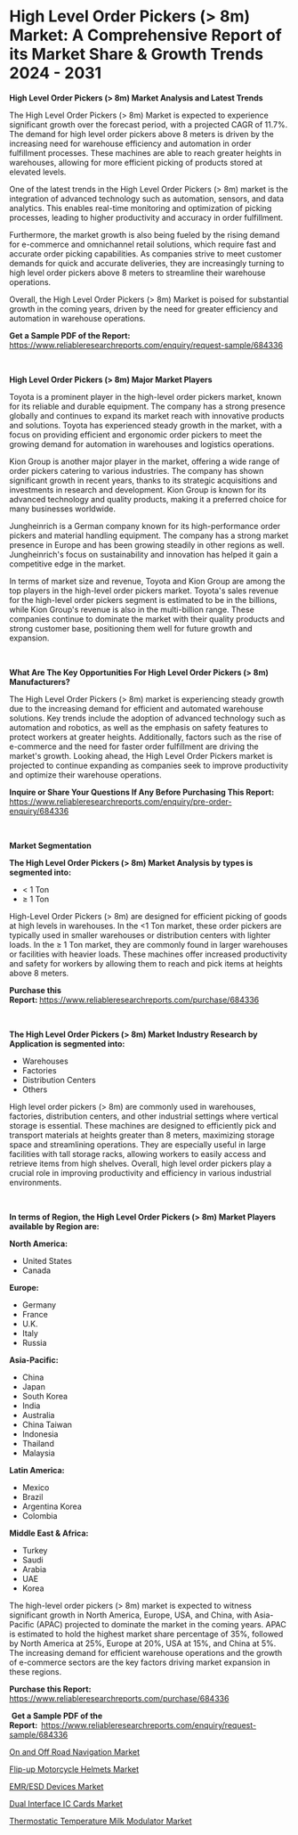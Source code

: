 <p><h1>High Level Order Pickers (> 8m) Market: A Comprehensive Report of its Market Share & Growth Trends 2024 - 2031</h1></p><p><strong>High Level Order Pickers (> 8m) Market Analysis and Latest Trends</strong></p>
<p><p>The High Level Order Pickers (> 8m) Market is expected to experience significant growth over the forecast period, with a projected CAGR of 11.7%. The demand for high level order pickers above 8 meters is driven by the increasing need for warehouse efficiency and automation in order fulfillment processes. These machines are able to reach greater heights in warehouses, allowing for more efficient picking of products stored at elevated levels.</p><p>One of the latest trends in the High Level Order Pickers (> 8m) market is the integration of advanced technology such as automation, sensors, and data analytics. This enables real-time monitoring and optimization of picking processes, leading to higher productivity and accuracy in order fulfillment.</p><p>Furthermore, the market growth is also being fueled by the rising demand for e-commerce and omnichannel retail solutions, which require fast and accurate order picking capabilities. As companies strive to meet customer demands for quick and accurate deliveries, they are increasingly turning to high level order pickers above 8 meters to streamline their warehouse operations.</p><p>Overall, the High Level Order Pickers (> 8m) Market is poised for substantial growth in the coming years, driven by the need for greater efficiency and automation in warehouse operations.</p></p>
<p><strong>Get a Sample PDF of the Report:&nbsp;</strong> <a href="https://www.reliableresearchreports.com/enquiry/request-sample/684336">https://www.reliableresearchreports.com/enquiry/request-sample/684336</a></p>
<p>&nbsp;</p>
<p><strong>High Level Order Pickers (> 8m) Major Market Players</strong></p>
<p><p>Toyota is a prominent player in the high-level order pickers market, known for its reliable and durable equipment. The company has a strong presence globally and continues to expand its market reach with innovative products and solutions. Toyota has experienced steady growth in the market, with a focus on providing efficient and ergonomic order pickers to meet the growing demand for automation in warehouses and logistics operations.</p><p>Kion Group is another major player in the market, offering a wide range of order pickers catering to various industries. The company has shown significant growth in recent years, thanks to its strategic acquisitions and investments in research and development. Kion Group is known for its advanced technology and quality products, making it a preferred choice for many businesses worldwide.</p><p>Jungheinrich is a German company known for its high-performance order pickers and material handling equipment. The company has a strong market presence in Europe and has been growing steadily in other regions as well. Jungheinrich's focus on sustainability and innovation has helped it gain a competitive edge in the market.</p><p>In terms of market size and revenue, Toyota and Kion Group are among the top players in the high-level order pickers market. Toyota's sales revenue for the high-level order pickers segment is estimated to be in the billions, while Kion Group's revenue is also in the multi-billion range. These companies continue to dominate the market with their quality products and strong customer base, positioning them well for future growth and expansion.</p></p>
<p>&nbsp;</p>
<p><strong>What Are The Key Opportunities For High Level Order Pickers (> 8m) Manufacturers?</strong></p>
<p><p>The High Level Order Pickers (> 8m) market is experiencing steady growth due to the increasing demand for efficient and automated warehouse solutions. Key trends include the adoption of advanced technology such as automation and robotics, as well as the emphasis on safety features to protect workers at greater heights. Additionally, factors such as the rise of e-commerce and the need for faster order fulfillment are driving the market's growth. Looking ahead, the High Level Order Pickers market is projected to continue expanding as companies seek to improve productivity and optimize their warehouse operations.</p></p>
<p><strong>Inquire or Share Your Questions If Any Before Purchasing This Report:</strong> <a href="https://www.reliableresearchreports.com/enquiry/pre-order-enquiry/684336">https://www.reliableresearchreports.com/enquiry/pre-order-enquiry/684336</a></p>
<p>&nbsp;</p>
<p><strong>Market Segmentation</strong></p>
<p><strong>The High Level Order Pickers (> 8m) Market Analysis by types is segmented into:</strong></p>
<p><ul><li>< 1 Ton</li><li>≥ 1 Ton</li></ul></p>
<p><p>High-Level Order Pickers (> 8m) are designed for efficient picking of goods at high levels in warehouses. In the <1 Ton market, these order pickers are typically used in smaller warehouses or distribution centers with lighter loads. In the ≥ 1 Ton market, they are commonly found in larger warehouses or facilities with heavier loads. These machines offer increased productivity and safety for workers by allowing them to reach and pick items at heights above 8 meters.</p></p>
<p><strong>Purchase this Report:&nbsp;</strong><a href="https://www.reliableresearchreports.com/purchase/684336">https://www.reliableresearchreports.com/purchase/684336</a></p>
<p>&nbsp;</p>
<p><strong>The High Level Order Pickers (> 8m) Market Industry Research by Application is segmented into:</strong></p>
<p><ul><li>Warehouses</li><li>Factories</li><li>Distribution Centers</li><li>Others</li></ul></p>
<p><p>High level order pickers (> 8m) are commonly used in warehouses, factories, distribution centers, and other industrial settings where vertical storage is essential. These machines are designed to efficiently pick and transport materials at heights greater than 8 meters, maximizing storage space and streamlining operations. They are especially useful in large facilities with tall storage racks, allowing workers to easily access and retrieve items from high shelves. Overall, high level order pickers play a crucial role in improving productivity and efficiency in various industrial environments.</p></p>
<p>&nbsp;</p>
<p><strong>In terms of Region, the High Level Order Pickers (> 8m) Market Players available by Region are:</strong></p>
<p>
    <p> <strong> North America: </strong>
        <ul>
            <li>United States</li>
            <li>Canada</li>
        </ul>
        </p> 
    <p> <strong> Europe: </strong>
        <ul>
            <li>Germany</li>
            <li>France</li>
            <li>U.K.</li>
            <li>Italy</li>
            <li>Russia</li>
        </ul>
        </p> 
    <p> <strong> Asia-Pacific: </strong>
        <ul>
            <li>China</li>
            <li>Japan</li>
            <li>South Korea</li>
            <li>India</li>
            <li>Australia</li>
            <li>China Taiwan</li>
            <li>Indonesia</li>
            <li>Thailand</li>
            <li>Malaysia</li>
        </ul>
        </p> 
    <p> <strong> Latin America: </strong>
        <ul>
            <li>Mexico</li>
            <li>Brazil</li>
            <li>Argentina Korea</li>
            <li>Colombia</li>
        </ul>
        </p> 
    <p> <strong> Middle East & Africa: </strong>
        <ul>
            <li>Turkey</li>
            <li>Saudi</li>
            <li>Arabia</li>
            <li>UAE</li>
            <li>Korea</li>
        </ul>
    </p>
    </p>
<p><p>The high-level order pickers (> 8m) market is expected to witness significant growth in North America, Europe, USA, and China, with Asia-Pacific (APAC) projected to dominate the market in the coming years. APAC is estimated to hold the highest market share percentage of 35%, followed by North America at 25%, Europe at 20%, USA at 15%, and China at 5%. The increasing demand for efficient warehouse operations and the growth of e-commerce sectors are the key factors driving market expansion in these regions.</p></p>
<p><strong>Purchase this Report: </strong><a href="https://www.reliableresearchreports.com/purchase/684336">https://www.reliableresearchreports.com/purchase/684336</a></p>
<p>&nbsp;<strong>Get a Sample PDF of the Report:&nbsp;&nbsp;</strong><a href="https://www.reliableresearchreports.com/enquiry/request-sample/684336">https://www.reliableresearchreports.com/enquiry/request-sample/684336</a></p>
<p><strong></strong></p>
<p><p><a href="https://glittery-fuchsia-86a.notion.site/On-and-Off-Road-Navigation-Market-Share-Market-New-Trends-Analysis-Report-By-Type-By-Application--16b124c3929445d4880152b40d66e4c6">On and Off Road Navigation Market</a></p><p><a href="https://view.publitas.com/reportprime-1/flip-up-motorcycle-helmets-market-analysis-and-market-size-global-industry-overview-market-segmentation-and-forecast-2024-to-2031/">Flip-up Motorcycle Helmets Market</a></p><p><a href="https://silk-columnist-571.notion.site/EMR-ESD-Devices-Market-Analysis-and-Market-Size-Global-Industry-Overview-Market-Segmentation-and-F-4de5fb8d3ed847a5bc9ed69024a5e984">EMR/ESD Devices Market</a></p><p><a href="https://view.publitas.com/reportprime-1/dual-interface-ic-cards-market-size-reflecting-a-forecast-till-2031-market-by-type-by-application-and-by-geography/">Dual Interface IC Cards Market</a></p><p><a href="https://acidic-farm-354.notion.site/Thermostatic-Temperature-Milk-Modulator-Market-Share-Market-New-Trends-Analysis-Report-By-Type-By-8682f083d1464bf6af695ef623c3fc19">Thermostatic Temperature Milk Modulator Market</a></p></p>